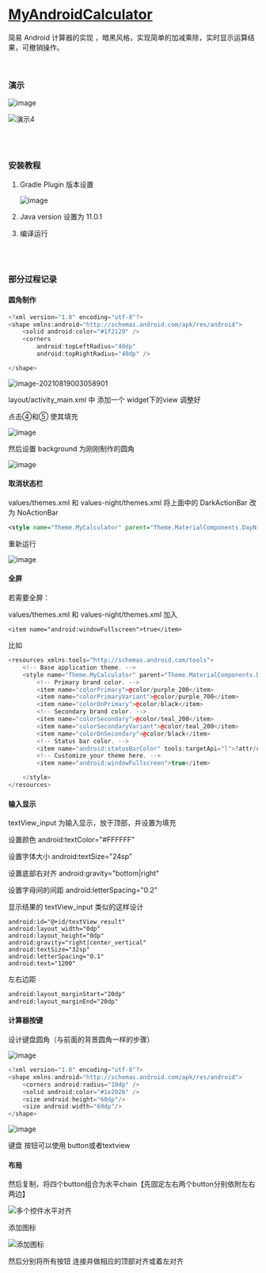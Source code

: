 # [MyAndroidCalculator](https://github.com/upwon/MyAndroidCalculator)
 简易 Android 计算器的实现 ，暗黑风格，实现简单的加减乘除，实时显示运算结果，可撤销操作。

<br/>

### 演示

![image](https://tvax4.sinaimg.cn/large/003pPIslgy1gtnjnk92luj60de0o0whe02.jpg)

![演示4](https://tva4.sinaimg.cn/large/003pPIslgy1gtnjpg1k4vg61hc0sa7mf02.gif)

<br />

<br />

### 安装教程

1. Gradle Plugin 版本设置

   ![image](https://tvax2.sinaimg.cn/large/003pPIslgy1gtnjqn8zm7j60wz0hdwgf02.jpg)

2. Java version 设置为 11.0.1

3. 编译运行

<br />

<br />

### 部分过程记录



#### 圆角制作

 ```cpp
 <?xml version="1.0" encoding="utf-8"?>
 <shape xmlns:android="http://schemas.android.com/apk/res/android">
     <solid android:color="#1f2129" />
     <corners
         android:topLeftRadius="40dp"
         android:topRightRadius="40dp" />
 
 </shape>
 ```

![image-20210819003058901](https://cdn.jsdelivr.net/gh/upwon/MyPicture@master/imgimage-20210819003058901.png)

 layout/activity_main.xml 中 添加一个 widget下的view 调整好

点击④和⑤ 使其填充

![image](https://tva2.sinaimg.cn/large/003pPIslgy1gtleysdecuj61ig0vbkez02.jpg)



然后设置 background 为刚刚制作的圆角

![image](https://tva4.sinaimg.cn/large/003pPIslgy1gtlf11nionj61ig0vb4j602.jpg)



#### 取消状态栏

values/themes.xml 和  values-night/themes.xml 将上面中的 DarkActionBar 改为 NoActionBar

```xml
<style name="Theme.MyCalculator" parent="Theme.MaterialComponents.DayNight.NoActionBar">
```

重新运行

![image](https://tvax1.sinaimg.cn/large/003pPIslgy1gtlfaoeuxjj60cc0qojrw02.jpg)



#### 全屏

若需要全屏：

values/themes.xml 和  values-night/themes.xml  加入

```
<item name="android:windowFullscreen">true</item>
```



比如

```cpp
<resources xmlns:tools="http://schemas.android.com/tools">
    <!-- Base application theme. -->
    <style name="Theme.MyCalculator" parent="Theme.MaterialComponents.DayNight.NoActionBar">
        <!-- Primary brand color. -->
        <item name="colorPrimary">@color/purple_200</item>
        <item name="colorPrimaryVariant">@color/purple_700</item>
        <item name="colorOnPrimary">@color/black</item>
        <!-- Secondary brand color. -->
        <item name="colorSecondary">@color/teal_200</item>
        <item name="colorSecondaryVariant">@color/teal_200</item>
        <item name="colorOnSecondary">@color/black</item>
        <!-- Status bar color. -->
        <item name="android:statusBarColor" tools:targetApi="l">?attr/colorPrimaryVariant</item>
        <!-- Customize your theme here. -->
        <item name="android:windowFullscreen">true</item>

    </style>
</resources>
```





#### 输入显示 

textView_input 为输入显示，放于顶部，并设置为填充

设置颜色 android:textColor="#FFFFFF"

设置字体大小 android:textSize="24sp"

设置底部右对齐 android:gravity="bottom|right"

设置字母间的间距 android:letterSpacing="0.2"



显示结果的 textView_input  类似的这样设计

```
android:id="@+id/textView_result"
android:layout_width="0dp"
android:layout_height="0dp"
android:gravity="right|center_vertical"
android:textSize="32sp"
android:letterSpacing="0.1"
android:text="1200"
```

左右边距

```xml
android:layout_marginStart="20dp"
android:layout_marginEnd="20dp"
```





#### 计算器按键



设计键盘圆角（与前面的背景圆角一样的步骤）

![image](https://tvax4.sinaimg.cn/large/003pPIslgy1gtmfc4ejytj61ig0vb1iw02.jpg)





```cpp
<?xml version="1.0" encoding="utf-8"?>
<shape xmlns:android="http://schemas.android.com/apk/res/android">
    <corners android:radius="10dp" />
    <solid android:color="#1e2026" />
    <size android:height="60dp"/>
    <size android:width="60dp"/>
</shape>
```

![image](https://tvax2.sinaimg.cn/large/003pPIslgy1gtmfg88ylrj615j0mun3402.jpg)





键盘 按钮可以使用 button或者textview



#### 布局

然后复制，将四个button组合为水平chain【先固定左右两个button分别依附左右两边】

![多个控件水平对齐](https://tva1.sinaimg.cn/large/003pPIslgy1gtmi0axz1hg61hc0sb1kx02.gif)



添加图标

![添加图标](https://tva4.sinaimg.cn/large/003pPIslgy1gtmiedsqu4g61hc0sa1kz02.gif)



然后分别将所有按钮 连接并做相应的顶部对齐或着左对齐





